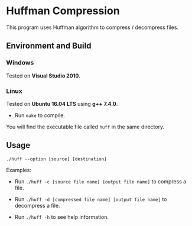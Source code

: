 # Huffman Compression
This program uses Huffman algorithm to compress / decompress files.



## Environment and Build

### Windows

Tested on **Visual Studio 2010**.

### Linux

Tested on **Ubuntu 16.04 LTS** using **g++ 7.4.0**.

- Run `make` to compile.

You will find the executable file called `huff` in the same directory.



## Usage

`./huff --option [source] [destination]` 

Examples: 

- Run `./huff -c [source file name] [output file name]` to compress a file.

- Run `./huff -d [compressed file name] [output file name]` to decompress a file.

- Run `./huff -h` to see help information.